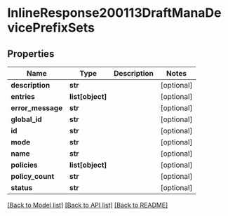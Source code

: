 # InlineResponse200113DraftManaDevicePrefixSets

## Properties
Name | Type | Description | Notes
------------ | ------------- | ------------- | -------------
**description** | **str** |  | [optional] 
**entries** | **list[object]** |  | [optional] 
**error_message** | **str** |  | [optional] 
**global_id** | **str** |  | [optional] 
**id** | **str** |  | [optional] 
**mode** | **str** |  | [optional] 
**name** | **str** |  | [optional] 
**policies** | **list[object]** |  | [optional] 
**policy_count** | **str** |  | [optional] 
**status** | **str** |  | [optional] 

[[Back to Model list]](../README.md#documentation-for-models) [[Back to API list]](../README.md#documentation-for-api-endpoints) [[Back to README]](../README.md)

